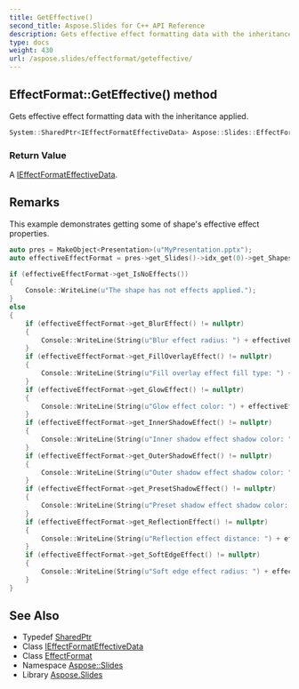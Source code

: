 ```yaml
---
title: GetEffective()
second_title: Aspose.Slides for C++ API Reference
description: Gets effective effect formatting data with the inheritance applied.
type: docs
weight: 430
url: /aspose.slides/effectformat/geteffective/
---
```

## EffectFormat::GetEffective() method


Gets effective effect formatting data with the inheritance applied.

```cpp
System::SharedPtr<IEffectFormatEffectiveData> Aspose::Slides::EffectFormat::GetEffective() override
```


### Return Value

A [IEffectFormatEffectiveData](../../ieffectformateffectivedata/).
## Remarks



This example demonstrates getting some of shape's effective effect properties. 
```cpp
auto pres = MakeObject<Presentation>(u"MyPresentation.pptx");
auto effectiveEffectFormat = pres->get_Slides()->idx_get(0)->get_Shapes()->idx_get(0)->get_EffectFormat()->GetEffective();

if (effectiveEffectFormat->get_IsNoEffects())
{
    Console::WriteLine(u"The shape has not effects applied.");
}
else
{
    if (effectiveEffectFormat->get_BlurEffect() != nullptr)
    {
        Console::WriteLine(String(u"Blur effect radius: ") + effectiveEffectFormat->get_BlurEffect()->get_Radius());
    }
    if (effectiveEffectFormat->get_FillOverlayEffect() != nullptr)
    {
        Console::WriteLine(String(u"Fill overlay effect fill type: ") + ObjectExt::ToString(effectiveEffectFormat->get_FillOverlayEffect()->get_FillFormat()->get_FillType()));
    }
    if (effectiveEffectFormat->get_GlowEffect() != nullptr)
    {
        Console::WriteLine(String(u"Glow effect color: ") + effectiveEffectFormat->get_GlowEffect()->get_Color());
    }
    if (effectiveEffectFormat->get_InnerShadowEffect() != nullptr)
    {
        Console::WriteLine(String(u"Inner shadow effect shadow color: ") + effectiveEffectFormat->get_InnerShadowEffect()->get_ShadowColor());
    }
    if (effectiveEffectFormat->get_OuterShadowEffect() != nullptr)
    {
        Console::WriteLine(String(u"Outer shadow effect shadow color: ") + effectiveEffectFormat->get_OuterShadowEffect()->get_ShadowColor());
    }
    if (effectiveEffectFormat->get_PresetShadowEffect() != nullptr)
    {
        Console::WriteLine(String(u"Preset shadow effect shadow color: ") + effectiveEffectFormat->get_PresetShadowEffect()->get_ShadowColor());
    }
    if (effectiveEffectFormat->get_ReflectionEffect() != nullptr)
    {
        Console::WriteLine(String(u"Reflection effect distance: ") + effectiveEffectFormat->get_ReflectionEffect()->get_Distance());
    }
    if (effectiveEffectFormat->get_SoftEdgeEffect() != nullptr)
    {
        Console::WriteLine(String(u"Soft edge effect radius: ") + effectiveEffectFormat->get_SoftEdgeEffect()->get_Radius());
    }
}
```

## See Also

* Typedef [SharedPtr](../../../system/sharedptr/)
* Class [IEffectFormatEffectiveData](../../ieffectformateffectivedata/)
* Class [EffectFormat](../)
* Namespace [Aspose::Slides](../../)
* Library [Aspose.Slides](../../../)